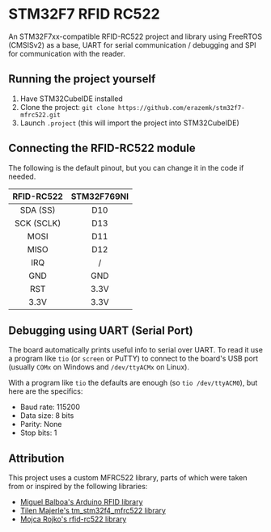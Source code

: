 # STM32F7 RFID RC522

An STM32F7xx-compatible RFID-RC522 project and library using FreeRTOS (CMSISv2)
as a base, UART for serial communication / debugging and SPI for communication
with the reader.

## Running the project yourself

1. Have STM32CubeIDE installed
2. Clone the project: `git clone https://github.com/erazemk/stm32f7-mfrc522.git`
3. Launch `.project` (this will import the project into STM32CubeIDE)

## Connecting the RFID-RC522 module

The following is the default pinout, but you can change it in the code if needed.

| RFID-RC522 | STM32F769NI |
|:----------:|:-----------:|
|  SDA (SS)  |     D10     |
| SCK (SCLK) |     D13     |
|    MOSI    |     D11     |
|    MISO    |     D12     |
|     IRQ    |      /      |
|     GND    |     GND     |
|     RST    |     3.3V    |
|    3.3V    |     3.3V    |

## Debugging using UART (Serial Port)

The board automatically prints useful info to serial over UART.
To read it use a program like `tio` (or `screen` or PuTTY) to connect to
the board's USB port (usually `COMx` on Windows and `/dev/ttyACMx` on Linux).

With a program like `tio` the defaults are enough (so `tio /dev/ttyACM0`),
but here are the specifics:

- Baud rate: 115200
- Data size: 8 bits
- Parity: None
- Stop bits: 1

## Attribution

This project uses a custom MFRC522 library, parts of which were taken from or
inspired by the following libraries:

- [Miguel Balboa's Arduino RFID library](https://github.com/miguelbalboa/rfid)
- [Tilen Majerle's tm_stm32f4_mfrc522 library](https://github.com/MaJerle/stm32f429)
- [Mojca Rojko's rfid-rc522 library](https://github.com/xtrinch/stm32f7-demos/tree/master/07-rfid-rc522)
